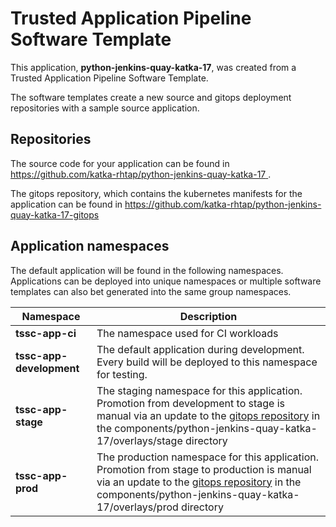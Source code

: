 # Trusted Application Pipeline Software Template

This application, **python-jenkins-quay-katka-17**, was created from a Trusted Application Pipeline Software Template.

The software templates create a new source and gitops deployment repositories with a sample source application. 

## Repositories

The source code for your application can be found in [https://github.com/katka-rhtap/python-jenkins-quay-katka-17 ](https://github.com/katka-rhtap/python-jenkins-quay-katka-17 ).
 
The gitops repository, which contains the kubernetes manifests for the application can be found in 
[https://github.com/katka-rhtap/python-jenkins-quay-katka-17-gitops ](https://github.com/katka-rhtap/python-jenkins-quay-katka-17-gitops ) 

## Application namespaces 

The default application will be found in the following namespaces. Applications can be deployed into unique namespaces or multiple software templates can also bet generated into the same group namespaces.  

|  Namespace   |  Description   |  
| -------- | -------- |
| **tssc-app-ci** | The namespace used for CI workloads |
| **tssc-app-development** | The default application during development. Every build will be deployed to this namespace for testing. |
| **tssc-app-stage** | The staging namespace for this application. Promotion from development to stage is manual via an update to the [gitops repository](https://github.com/katka-rhtap/python-jenkins-quay-katka-17-gitops ) in the components/python-jenkins-quay-katka-17/overlays/stage directory |
| **tssc-app-prod** | The production namespace for this application. Promotion from stage to production is manual via an update to the [gitops repository](https://github.com/katka-rhtap/python-jenkins-quay-katka-17-gitops ) in the components/python-jenkins-quay-katka-17/overlays/prod directory |